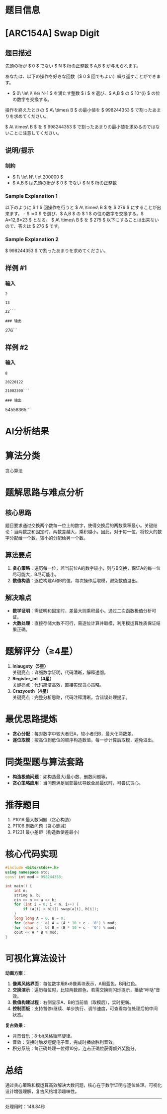 # 题目信息

# [ARC154A] Swap Digit

## 题目描述

[problemUrl]: https://atcoder.jp/contests/arc154/tasks/arc154_a

先頭の桁が $ 0 $ でない $ N $ 桁の正整数 $ A,B $ が与えられます。

あなたは、以下の操作を好きな回数（$ 0 $ 回でもよい）繰り返すことができます。

- $ 0\ \le\ i\ \le\ N-1 $ を満たす整数 $ i $ を選び、$ A,B $ の $ 10^{i} $ の位の数字を交換する。
 
操作を終えたときの $ A\ \times\ B $ の最小値を $ 998244353 $ で割ったあまりを求めてください。

$ A\ \times\ B $ を $ 998244353 $ で割ったあまりの最小値を求めるのではないことに注意してください。

## 说明/提示

### 制約

- $ 1\ \le\ N\ \le\ 200000 $
- $ A,B $ は先頭の桁が $ 0 $ でない $ N $ 桁の正整数
 
### Sample Explanation 1

以下のように $ 1 $ 回操作を行うと $ A\ \times\ B $ を $ 276 $ にすることが出来ます。 - $ i=0 $ を選び、$ A,B $ の $ 1 $ の位の数字を交換する。$ A=12,B=23 $ となる。 $ A\ \times\ B $ を $ 275 $ 以下にすることは出来ないので、答えは $ 276 $ です。

### Sample Explanation 2

$ 998244353 $ で割ったあまりを求めてください。

## 样例 #1

### 输入

```
2

13

22```

### 输出

```
276```

## 样例 #2

### 输入

```
8

20220122

21002300```

### 输出

```
54558365```

# AI分析结果



# 算法分类
贪心算法

# 题解思路与难点分析
## 核心思路
题目要求通过交换两个数每一位上的数字，使得交换后的两数乘积最小。关键结论：当两数之和固定时，两数差越大，乘积越小。因此，对于每一位，将较大的数字分配给一个数，较小的分配给另一个数。

## 算法要点
1. **贪心策略**：遍历每一位，若当前位A的数字较小，则与B交换，保证A的每一位尽可能大，B尽可能小。
2. **数值构造**：逐位构建A和B的值，每次操作后取模，避免数值溢出。

## 解决难点
- **数学证明**：需证明和固定时，差最大则乘积最小。通过二次函数极值分析可证。
- **大数处理**：直接存储大数不可行，需逐位计算并取模，利用模运算性质保证结果正确。

# 题解评分（≥4星）
1. **Iniaugoty（5星）**  
   关键亮点：详细数学证明，代码清晰，解释透彻。
2. **Register_int（4星）**  
   关键亮点：代码简洁高效，直接实现贪心策略。
3. **Crazyouth（4星）**  
   关键亮点：完整分析思路，代码注释清晰，含错误处理提示。

# 最优思路提炼
- **贪心分配**：每对数字中较大者归A，较小者归B，最大化两数差。
- **逐位取模**：按高位到低位的顺序构造数值，每一步计算后取模，避免溢出。

# 同类型题与算法套路
- **构造极值问题**：如构造最大/最小数、删数问题等。
- **贪心策略应用**：当问题满足局部最优导致全局最优时，可尝试贪心。

# 推荐题目
1. P1016 最大数问题（贪心构造）
2. P1106 删数问题（贪心删减）
3. P1231 最小差距（构造数使差最小）

# 核心代码实现
```cpp
#include <bits/stdc++.h>
using namespace std;
const int mod = 998244353;

int main() {
    int n;
    string a, b;
    cin >> n >> a >> b;
    for (int i = 0; i < n; i++) {
        if (a[i] < b[i]) swap(a[i], b[i]);
    }
    long long A = 0, B = 0;
    for (char c : a) A = (A * 10 + c - '0') % mod;
    for (char c : b) B = (B * 10 + c - '0') % mod;
    cout << A * B % mod;
}
```

# 可视化算法设计
**动画方案**：
1. **像素风格界面**：每位数字用8x8像素块表示，A用蓝色，B用红色。
2. **交换演示**：遍历每位时，比较两数颜色，若需交换则闪烁提示，播放“咔哒”音效。
3. **数值构建过程**：右侧显示A、B的当前值（取模后），实时更新。
4. **控制面板**：支持暂停/继续、单步执行、调节速度，可查看每位处理后的中间状态。

**复古效果**：
- 背景音乐：8-bit风格循环旋律。
- 音效：交换时触发短促电子音，完成时播放胜利音效。
- 积分系统：每正确处理一位得10分，连击正确位获得额外奖励分。

# 总结
通过贪心策略和模运算高效解决大数问题，核心在于数学证明与逐位处理。可视化设计增强理解，复古风格增添趣味性。

---
处理用时：148.84秒